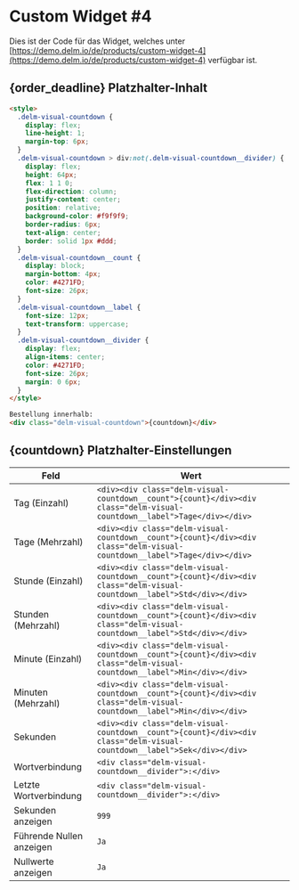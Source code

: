 # Custom Widget #4

Dies ist der Code für das Widget, welches unter [https://demo.delm.io/de/products/custom-widget-4](https://demo.delm.io/de/products/custom-widget-4) verfügbar ist.

## {order_deadline} Platzhalter-Inhalt

```html
<style>
  .delm-visual-countdown {
    display: flex;
    line-height: 1;
    margin-top: 6px;
  }
  .delm-visual-countdown > div:not(.delm-visual-countdown__divider) {
    display: flex;
    height: 64px;
    flex: 1 1 0;
    flex-direction: column;
    justify-content: center;
    position: relative;
    background-color: #f9f9f9;
    border-radius: 6px;
    text-align: center;
    border: solid 1px #ddd;
  }
  .delm-visual-countdown__count {
    display: block;
    margin-bottom: 4px;
    color: #4271FD;
    font-size: 26px;
  }
  .delm-visual-countdown__label {
    font-size: 12px;
    text-transform: uppercase;
  }
  .delm-visual-countdown__divider {
    display: flex;
    align-items: center;
    color: #4271FD;
    font-size: 26px;
    margin: 0 6px;
  }
</style>

Bestellung innerhalb:
<div class="delm-visual-countdown">{countdown}</div>
```

## {countdown} Platzhalter-Einstellungen

| Feld                     | Wert                                                                                                                     |
| ------------------------ | ------------------------------------------------------------------------------------------------------------------------ |
| Tag (Einzahl)            | `<div><div class="delm-visual-countdown__count">{count}</div><div class="delm-visual-countdown__label">Tage</div></div>` |
| Tage (Mehrzahl)          | `<div><div class="delm-visual-countdown__count">{count}</div><div class="delm-visual-countdown__label">Tage</div></div>` |
| Stunde (Einzahl)         | `<div><div class="delm-visual-countdown__count">{count}</div><div class="delm-visual-countdown__label">Std</div></div>`  |
| Stunden (Mehrzahl)       | `<div><div class="delm-visual-countdown__count">{count}</div><div class="delm-visual-countdown__label">Std</div></div>`  |
| Minute (Einzahl)         | `<div><div class="delm-visual-countdown__count">{count}</div><div class="delm-visual-countdown__label">Min</div></div>`  |
| Minuten (Mehrzahl)       | `<div><div class="delm-visual-countdown__count">{count}</div><div class="delm-visual-countdown__label">Min</div></div>`  |
| Sekunden                 | `<div><div class="delm-visual-countdown__count">{count}</div><div class="delm-visual-countdown__label">Sek</div></div>`  |
| Wortverbindung           | `<div class="delm-visual-countdown__divider">:</div>`                                                                    |
| Letzte Wortverbindung    | `<div class="delm-visual-countdown__divider">:</div>`                                                                    |
| Sekunden anzeigen        | `999`                                                                                                                    |
| Führende Nullen anzeigen | `Ja`                                                                                                                     |
| Nullwerte anzeigen       | `Ja`                                                                                                                     |
